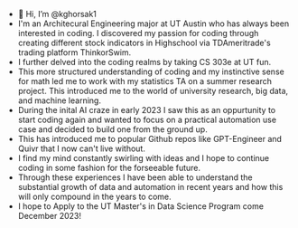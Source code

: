 - 👋 Hi, I’m @kghorsak1 
- I'm an Architecural Engineering major at UT Austin who has always been interested in coding. I discovered my passion for coding through creating different stock indicators in Highschool via TDAmeritrade's trading platform ThinkorSwim.
- I further delved into the coding realms by taking CS 303e at UT fun.
- This more structured understanding of coding and my instinctive sense for math led me to work with my statistics TA on a summer research project. This introduced me to the world of university research, big data, and machine learning.
- During the inital AI craze in early 2023 I saw this as an oppurtunity to start coding again and wanted to focus on a practical automation use case and decided to build one from the ground up.
- This has introduced me to popular Github repos like GPT-Engineer and Quivr that I now can't live without.
- I find my mind constantly swirling with ideas and I hope to continue coding in some fashion for the forseeable future.
- Through these experiences I have been able to understand the substantial growth of data and automation in recent years and how this will only compound in the years to come.
- I hope to Apply to the UT Master's in Data Science Program come December 2023!

<!---
kghorsak1/kghorsak1 is a ✨ special ✨ repository because its `README.md` (this file) appears on your GitHub profile.
You can click the Preview link to take a look at your changes.
--->
